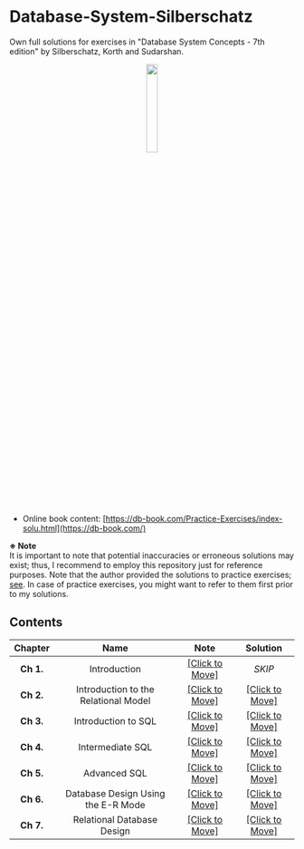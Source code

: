# Database-System-Silberschatz
Own full solutions for exercises in "Database System Concepts - 7th edition" by Silberschatz, Korth and Sudarshan.

<p align = "center">
<img src = "https://github.com/leeyngdo/Database-System-Silberschatz/assets/88715406/a0b8c3d6-7df1-4646-ae2b-cb271875e26b" width = "20%" height = "20%">
</p>


- Online book content: [https://db-book.com/Practice-Exercises/index-solu.html](https://db-book.com/)

**※ Note** <br>
It is important to note that potential inaccuracies or erroneous solutions may exist; thus, I recommend to employ this repository just for reference purposes. Note that the author provided the solutions to practice exercises; [see](https://db-book.com/Practice-Exercises/index-solu.html). In case of practice exercises, you might want to refer to them first prior to my solutions. 

## Contents 

| **Chapter** |       **Name**       |  **Note**  | **Solution** |
|:-----------:|:--------------------:|:----------:|:------------:|
|  **Ch 1.**  |     Introduction     | [[Click to Move]](/notes/ch1.md) | *SKIP* |
|  **Ch 2.** | Introduction to the Relational Model | [[Click to Move]](/notes/ch2.md) | [[Click to Move]](ch02-introduction-to-the-relational-model.md) |
|  **Ch 3.** | Introduction to SQL | [[Click to Move]](/notes/ch3.md) | [[Click to Move]](ch03-introduction-to-sql.md) |
|  **Ch 4.** | Intermediate SQL | [[Click to Move]](/notes/ch3.md) | [[Click to Move]](ch03-introduction-to-sql.md) |
|  **Ch 5.** | Advanced SQL | [[Click to Move]](/notes/ch3.md) | [[Click to Move]](ch03-introduction-to-sql.md) |
|  **Ch 6.** | Database Design Using the E-R Mode | [[Click to Move]](/notes/ch3.md) | [[Click to Move]](ch03-introduction-to-sql.md) |
|  **Ch 7.** | Relational Database Design | [[Click to Move]](/notes/ch3.md) | [[Click to Move]](ch03-introduction-to-sql.md) |
